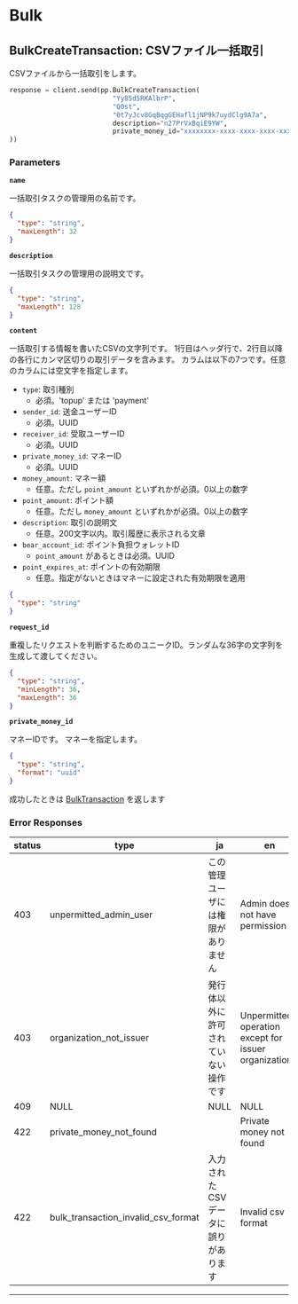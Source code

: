 # Bulk

<a name="bulk-create-transaction"></a>
## BulkCreateTransaction: CSVファイル一括取引
CSVファイルから一括取引をします。

```PYTHON
response = client.send(pp.BulkCreateTransaction(
                          "Yy85d5RKAlbrP",                                      # name: 一括取引タスク名
                          "Q0st",                                               # content: 取引する情報のCSV
                          "0t7yJcv8GqBqgGEHafl1jNP9k7uydClg9A7a",               # request_id: リクエストID
                          description="n27PrVxBqiE9YW",                         # 一括取引の説明
                          private_money_id="xxxxxxxx-xxxx-xxxx-xxxx-xxxxxxxxxxxx" # マネーID
))
```



### Parameters
**`name`** 
  

一括取引タスクの管理用の名前です。

```json
{
  "type": "string",
  "maxLength": 32
}
```

**`description`** 
  

一括取引タスクの管理用の説明文です。

```json
{
  "type": "string",
  "maxLength": 128
}
```

**`content`** 
  

一括取引する情報を書いたCSVの文字列です。
1行目はヘッダ行で、2行目以降の各行にカンマ区切りの取引データを含みます。
カラムは以下の7つです。任意のカラムには空文字を指定します。

- `type`: 取引種別
  - 必須。'topup' または 'payment'
- `sender_id`: 送金ユーザーID
  - 必須。UUID
- `receiver_id`: 受取ユーザーID
  - 必須。UUID
- `private_money_id`: マネーID
  - 必須。UUID
- `money_amount`: マネー額
  - 任意。ただし `point_amount` といずれかが必須。0以上の数字
- `point_amount`: ポイント額
  - 任意。ただし `money_amount` といずれかが必須。0以上の数字
- `description`: 取引の説明文
  - 任意。200文字以内。取引履歴に表示される文章
- `bear_account_id`: ポイント負担ウォレットID
  - `point_amount` があるときは必須。UUID
- `point_expires_at`: ポイントの有効期限
  - 任意。指定がないときはマネーに設定された有効期限を適用

```json
{
  "type": "string"
}
```

**`request_id`** 
  

重複したリクエストを判断するためのユニークID。ランダムな36字の文字列を生成して渡してください。

```json
{
  "type": "string",
  "minLength": 36,
  "maxLength": 36
}
```

**`private_money_id`** 
  

マネーIDです。 マネーを指定します。

```json
{
  "type": "string",
  "format": "uuid"
}
```



成功したときは
[BulkTransaction](./responses.md#bulk-transaction)
を返します

### Error Responses
|status|type|ja|en|
|---|---|---|---|
|403|unpermitted_admin_user|この管理ユーザには権限がありません|Admin does not have permission|
|403|organization_not_issuer|発行体以外に許可されていない操作です|Unpermitted operation except for issuer organizations.|
|409|NULL|NULL|NULL|
|422|private_money_not_found||Private money not found|
|422|bulk_transaction_invalid_csv_format|入力されたCSVデータに誤りがあります|Invalid csv format|



---



